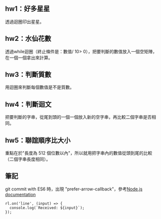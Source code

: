 ## hw1：好多星星
透過迴圈印出星星。

## hw2：水仙花數
透過while迴圈（終止條件是：數值/ 10> 0），把要判斷的數值放入一個空矩陣，在一個一個拿出來計算。

## hw3：判斷質數
用迴圈來判斷每個數值是不是質數。

## hw4：判斷迴文
把要判斷的字串，從尾到頭的一個一個放入新的空字串，再比較二個字串是否相同。

## hw5：聯誼順序比大小
重點在於"長度為 512 個位數以內"，所以就用把字串內的數值從頭到尾的比較（二個字串長度相同）。

## 筆記
git commit with ES6 時，出現 "prefer-arrow-callback"，參考[Node.js documentation](https://nodejs.org/api/readline.html)
```
rl.on('line', (input) => {
  console.log(`Received: ${input}`);
});
```
